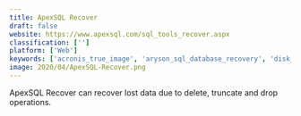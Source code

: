 ```yaml
---
title: ApexSQL Recover
draft: false 
website: https://www.apexsql.com/sql_tools_recover.aspx
classification: ['']
platform: ['Web']
keywords: ['acronis_true_image', 'aryson_sql_database_recovery', 'disk_drill', 'eml_to_pst_converter', 'minitool_partition_wizard', 'minitool_power_data_recovery', 'photorec', 'puran_file_recovery', 'quickdata_sql_recovery', 'rs_photo_recovery', 'recoveryfix_for_sql_database', 'recuva', 'stellar_phoenix_sql_database_repair', 'sysinfotools_mdf_recovery_pro', 'systools_sql_recovery', 'testdisk', 'zoolz']
image: 2020/04/ApexSQL-Recover.png
---
```

ApexSQL Recover can recover lost data due to delete, truncate and drop operations.